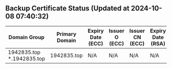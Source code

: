 ## Backup Certificate Status (Updated at 2024-10-08 07:40:32)
| Domain Group | Primary Domain | Expiry Date (ECC) | Issuer O (ECC) | Issuer CN (ECC) | Expiry Date (RSA) | Issuer O (RSA) | Issuer CN (RSA) |
|--------------|----------------|------------------|---------------|----------------|-------------------|----------------|-----------------|
| 1942835.top *.1942835.top | 1942835.top | N/A | N/A | N/A | N/A | N/A | N/A |
